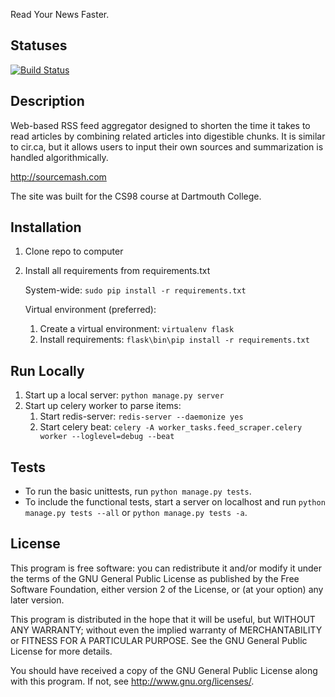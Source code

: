 Read Your News Faster.

## Statuses
[![Build Status](https://travis-ci.org/alexgerstein/rss-aggregator.svg?branch=master)](https://travis-ci.org/alexgerstein/rss-aggregator)

## Description
Web-based RSS feed aggregator designed to shorten the time it takes to read articles by combining related articles into digestible chunks. It is similar to cir.ca, but it allows users to input their own sources and summarization is handled algorithmically.

http://sourcemash.com

The site was built for the CS98 course at Dartmouth College.

## Installation
1. Clone repo to computer
2. Install all requirements from requirements.txt
	
	System-wide: ```sudo pip install -r requirements.txt```
	
	Virtual environment (preferred):
	1. Create a virtual environment: ```virtualenv flask```
	2. Install requirements: ```flask\bin\pip install -r requirements.txt```


## Run Locally
1. Start up a local server: ```python manage.py server```
2. Start up celery worker to parse items:
	1. Start redis-server: ```redis-server --daemonize yes```
	2. Start celery beat: ```celery -A worker_tasks.feed_scraper.celery worker --loglevel=debug --beat```


## Tests
* To run the basic unittests, run ```python manage.py tests```.
* To include the functional tests, start a server on localhost and run ```python manage.py tests --all``` or ```python manage.py tests -a```.

## License
This program is free software: you can redistribute it and/or modify it under the terms of the GNU General Public License as published by the Free Software Foundation, either version 2 of the License, or (at your option) any later version.

This program is distributed in the hope that it will be useful, but WITHOUT ANY WARRANTY; without even the implied warranty of MERCHANTABILITY or FITNESS FOR A PARTICULAR PURPOSE. See the GNU General Public License for more details.

You should have received a copy of the GNU General Public License along with this program. If not, see http://www.gnu.org/licenses/.
